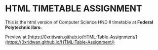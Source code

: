 # HTML TIMETABLE ASSIGNMENT

This is the html version of Computer Science HND II timetable at **Federal Polytechnic Ilaro**.

Preview at [https://0xridwan.github.io/HTML-Table-Assignment/](https://0xridwan.github.io/HTML-Table-Assignment/)

